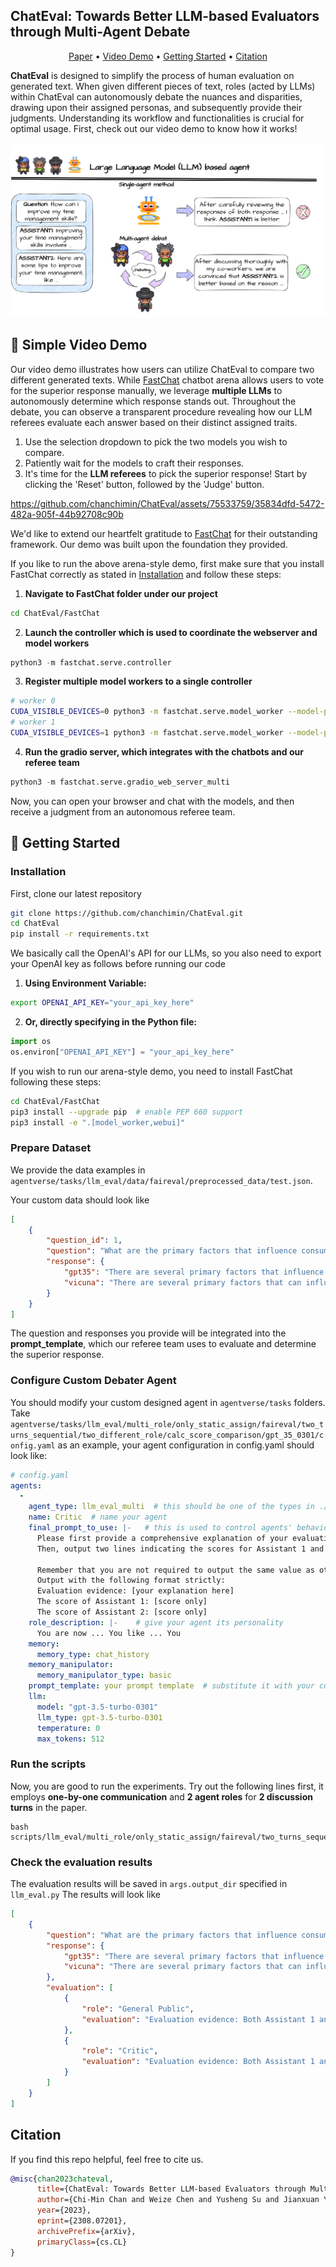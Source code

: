 ChatEval: Towards Better LLM-based Evaluators through Multi-Agent Debate
---

<p align="center">
  <a href="https://arxiv.org/abs/2308.07201">Paper</a> •
  <a href="#-simple-video-demo">Video Demo</a> •
  <a href="#-getting-started">Getting Started</a> •
  <a href="#citation">Citation</a>    
</p>

**ChatEval** is designed to simplify the process of human evaluation on generated text. When given different pieces of text, roles (acted by LLMs) within ChatEval can autonomously debate the nuances and disparities, drawing upon their assigned personas, and subsequently provide their judgments. Understanding its workflow and functionalities is crucial for optimal usage. First, check out our video demo to know how it works!

![better_compare](./imgs/better_compare.png)

## 🎥 Simple Video Demo

Our video demo illustrates how users can utilize ChatEval to compare two different generated texts. While [FastChat](https://github.com/lm-sys/FastChat) chatbot arena allows users to vote for the superior response manually, we leverage **multiple LLMs** to autonomously determine which response stands out. Throughout the debate, you can observe a transparent procedure revealing how our LLM referees evaluate each answer based on their distinct assigned traits.

1. Use the selection dropdown to pick the two models you wish to compare.
2. Patiently wait for the models to craft their responses.
3. It's time for the **LLM referees** to pick the superior response! Start by clicking the 'Reset' button, followed by the 'Judge' button.

https://github.com/chanchimin/ChatEval/assets/75533759/35834dfd-5472-482a-905f-44b92708c90b

We'd like to extend our heartfelt gratitude to [FastChat](https://github.com/lm-sys/FastChat) for their outstanding framework. Our demo was built upon the foundation they provided.

If you like to run the above arena-style demo, first make sure that you install FastChat correctly as stated in [Installation](#installation) and follow these steps:

1. **Navigate to FastChat folder under our project**
```bash
cd ChatEval/FastChat
```
2. **Launch the controller which is used to coordinate the webserver and model workers**
```python
python3 -m fastchat.serve.controller
```
3. **Register multiple model workers to a single controller**
```bash
# worker 0
CUDA_VISIBLE_DEVICES=0 python3 -m fastchat.serve.model_worker --model-path lmsys/vicuna-7b-v1.3 --controller http://localhost:21001 --port 31000 --worker http://localhost:31000
# worker 1
CUDA_VISIBLE_DEVICES=1 python3 -m fastchat.serve.model_worker --model-path lmsys/fastchat-t5-3b-v1.0 --controller http://localhost:21001 --port 31001 --worker http://localhost:31001
```
4. **Run the gradio server, which integrates with the chatbots and our referee team**
```python
python3 -m fastchat.serve.gradio_web_server_multi
```

Now, you can open your browser and chat with the models, and then receive a judgment from an autonomous referee team.



## 🚀 Getting Started

### Installation

First, clone our latest repository
```bash
git clone https://github.com/chanchimin/ChatEval.git
cd ChatEval
pip install -r requirements.txt
```

We basically call the OpenAI's API for our LLMs, so you also need to export your OpenAI key as follows before running our code

1. **Using Environment Variable:**
```bash
export OPENAI_API_KEY="your_api_key_here"
```
2. **Or, directly specifying in the Python file:**
```python
import os
os.environ["OPENAI_API_KEY"] = "your_api_key_here"
```

If you wish to run our arena-style demo, you need to install FastChat following these steps:

```bash
cd ChatEval/FastChat
pip3 install --upgrade pip  # enable PEP 660 support
pip3 install -e ".[model_worker,webui]"
```




### Prepare Dataset

We provide the data examples in `agentverse/tasks/llm_eval/data/faireval/preprocessed_data/test.json`.
 
Your custom data should look like

```json
[
    {
        "question_id": 1,
        "question": "What are the primary factors that influence consumer behavior?",
        "response": {
            "gpt35": "There are several primary factors that influence consumer behavior, including:\n\n1. Personal factors - These include individual characteristics such as age, gender, income, education, personality, and lifestyle.\n\n2. Psychological factors - These include the consumer's perception of the product or service, motives, attitudes, beliefs, and values.\n\n3. Social factors - These include the consumer's family, friends, social class, culture, and reference groups.\n\n4. Situational factors - These include the physical environment, time, and mood of the consumer.\n\n5. Marketing mix factors - These include product, price, promotion, and distribution, and how they affect the consumer's decision-making process.",
            "vicuna": "There are several primary factors that can influence consumer behavior, including:\n\n1. Personal factors: These include individual characteristics such as age, gender, education, income, personality, and values.\n2. Psychological factors: These include emotional, cognitive, and perceptual factors that can influence how a consumer perceives and processes information about products and services.\n3. Social factors: These include cultural, social, and environmental factors that can affect how consumers view and use products and services.\n4. Economic factors: These include factors such as the price of a product or service, the availability of alternative products or services, and the consumer's purchasing power.\n5. Marketing factors: These include the way a product or service is marketed, including advertising, packaging, and distribution.\n6. Product and service factors: These include the quality, features, and benefits of a product or service, as well as its design, performance, and warranty.\n\nUnderstanding these factors can help businesses and organizations develop effective marketing strategies and tailor their products and services to meet the needs and preferences of their target audience."
        }
    }
]
```

The question and responses you provide will be integrated into the **prompt_template**, which our referee team uses to evaluate and determine the superior response.


### Configure Custom Debater Agent

You should modify your custom designed agent in `agentverse/tasks` folders.
Take `agentverse/tasks/llm_eval/multi_role/only_static_assign/faireval/two_turns_sequential/two_different_role/calc_score_comparison/gpt_35_0301/config.yaml` as an example, your agent configuration in config.yaml should look like:

```yaml
# config.yaml
agents:
  -
    agent_type: llm_eval_multi  # this should be one of the types in ./agentverse/agents/
    name: Critic  # name your agent
    final_prompt_to_use: |-   # this is used to control agents' behaviour in the last round.
      Please first provide a comprehensive explanation of your evaluation, avoiding any potential bias and ensuring that the order in which the responses were presented does not affect your judgment.
      Then, output two lines indicating the scores for Assistant 1 and 2, respectively.

      Remember that you are not required to output the same value as other referees !
      Output with the following format strictly:
      Evaluation evidence: [your explanation here]
      The score of Assistant 1: [score only]
      The score of Assistant 2: [score only]
    role_description: |-    # give your agent its personality
      You are now ... You like ... You 
    memory:
      memory_type: chat_history
    memory_manipulator:
      memory_manipulator_type: basic
    prompt_template: your prompt template  # substitute it with your custom prompt template
    llm:
      model: "gpt-3.5-turbo-0301"
      llm_type: gpt-3.5-turbo-0301
      temperature: 0
      max_tokens: 512
```

### Run the scripts

Now, you are good to run the experiments.
Try out the following lines first, it employs **one-by-one communication** and **2 agent roles** for **2 discussion turns** in the paper.
```shell
bash scripts/llm_eval/multi_role/only_static_assign/faireval/two_turns_sequential/two_different_role/calc_score_comparison/gpt_35_0301.sh
```

### Check the evaluation results

The evaluation results will be saved in 
```args.output_dir``` specified in ```llm_eval.py```
The results will look like

```json
[
    {
        "question": "What are the primary factors that influence consumer behavior?",
        "response": {
            "gpt35": "There are several primary factors that influence consumer behavior, including:\n\n1. Personal factors - These include individual characteristics such as age, gender, income, education, personality, and lifestyle.\n\n2. Psychological factors - These include the consumer's perception of the product or service, motives, attitudes, beliefs, and values.\n\n3. Social factors - These include the consumer's family, friends, social class, culture, and reference groups.\n\n4. Situational factors - These include the physical environment, time, and mood of the consumer.\n\n5. Marketing mix factors - These include product, price, promotion, and distribution, and how they affect the consumer's decision-making process.",
            "vicuna": "There are several primary factors that can influence consumer behavior, including:\n\n1. Personal factors: These include individual characteristics such as age, gender, education, income, personality, and values.\n2. Psychological factors: These include emotional, cognitive, and perceptual factors that can influence how a consumer perceives and processes information about products and services.\n3. Social factors: These include cultural, social, and environmental factors that can affect how consumers view and use products and services.\n4. Economic factors: These include factors such as the price of a product or service, the availability of alternative products or services, and the consumer's purchasing power.\n5. Marketing factors: These include the way a product or service is marketed, including advertising, packaging, and distribution.\n6. Product and service factors: These include the quality, features, and benefits of a product or service, as well as its design, performance, and warranty.\n\nUnderstanding these factors can help businesses and organizations develop effective marketing strategies and tailor their products and services to meet the needs and preferences of their target audience."
        },
        "evaluation": [
            {
                "role": "General Public",
                "evaluation": "Evaluation evidence: Both Assistant 1 and Assistant 2 provided comprehensive and relevant information on the primary factors that influence consumer behavior. Assistant 1's response was more concise and easier to read, while still covering all the necessary factors. Assistant 2 provided more detailed information on economic factors and product and service factors, which could be helpful for businesses in developing effective marketing strategies. However, Assistant 2's response was slightly longer and could be overwhelming for some readers.\n\nThe score of Assistant 1: 8\nThe score of Assistant 2: 9"
            },
            {
                "role": "Critic",
                "evaluation": "Evaluation evidence: Both Assistant 1 and Assistant 2 provided comprehensive and relevant information on the primary factors that influence consumer behavior. Although Assistant 2 delved deeper into economic factors and product and service factors, offering valuable insights for businesses crafting marketing strategies, the response was slightly longer and could be daunting for some readers. \n\nThe score of Assistant 1: 8\nThe score of Assistant 2: 8"
            }
        ]
    }
]
```


## Citation
If you find this repo helpful, feel free to cite us.
```bibtex
@misc{chan2023chateval,
      title={ChatEval: Towards Better LLM-based Evaluators through Multi-Agent Debate}, 
      author={Chi-Min Chan and Weize Chen and Yusheng Su and Jianxuan Yu and Wei Xue and Shanghang Zhang and Jie Fu and Zhiyuan Liu},
      year={2023},
      eprint={2308.07201},
      archivePrefix={arXiv},
      primaryClass={cs.CL}
}
```
